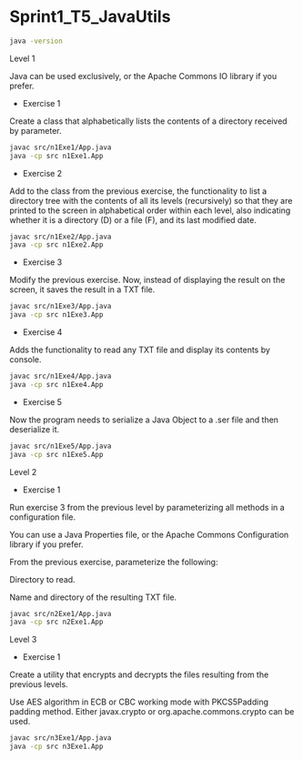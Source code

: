 # Sprint1_T5_JavaUtils


```bash
java -version
```

Level 1

Java can be used exclusively, or the Apache Commons IO library if you prefer.

- Exercise 1

Create a class that alphabetically lists the contents of a directory received by parameter.

```bash
javac src/n1Exe1/App.java
java -cp src n1Exe1.App
```

- Exercise 2

Add to the class from the previous exercise, the functionality to list a directory tree with the contents of all its levels (recursively) so that they are printed to the screen in alphabetical order within each level, also indicating whether it is a directory (D) or a file (F), and its last modified date.

```bash
javac src/n1Exe2/App.java
java -cp src n1Exe2.App
```


- Exercise 3

Modify the previous exercise. Now, instead of displaying the result on the screen, it saves the result in a TXT file.

```bash
javac src/n1Exe3/App.java
java -cp src n1Exe3.App
```

- Exercise 4

Adds the functionality to read any TXT file and display its contents by console.

```bash
javac src/n1Exe4/App.java
java -cp src n1Exe4.App
```

- Exercise 5

Now the program needs to serialize a Java Object to a .ser file and then deserialize it.

```bash
javac src/n1Exe5/App.java
java -cp src n1Exe5.App
```


Level 2

- Exercise 1

Run exercise 3 from the previous level by parameterizing all methods in a configuration file.

You can use a Java Properties file, or the Apache Commons Configuration library if you prefer.

From the previous exercise, parameterize the following:

Directory to read.

Name and directory of the resulting TXT file.

```bash
javac src/n2Exe1/App.java
java -cp src n2Exe1.App
```
	
Level 3

- Exercise 1

Create a utility that encrypts and decrypts the files resulting from the previous levels.

Use AES algorithm in ECB or CBC working mode with PKCS5Padding padding method. Either javax.crypto or org.apache.commons.crypto can be used.

```bash
javac src/n3Exe1/App.java
java -cp src n3Exe1.App
```
